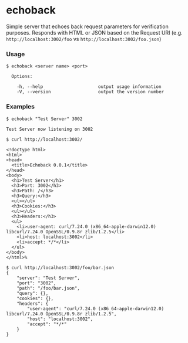 # echoback

Simple server that echoes back request parameters for verification purposes. Responds with HTML or JSON based on the Request URI (e.g. `http://localhost:3002/foo` vs `http://localhost:3002/foo.json`)

### Usage

```
$ echoback <server name> <port>

  Options:

    -h, --help                     output usage information
    -V, --version                  output the version number
```

### Examples

```
$ echoback "Test Server" 3002

Test Server now listening on 3002
```

```
$ curl http://localhost:3002/

<!doctype html>
<html>
<head>
  <title>Echoback 0.0.1</title>
</head>
<body>
  <h1>Test Server</h1>
  <h3>Port: 3002</h3>
  <h3>Path: /</h3>
  <h3>Query:</h3>
  <ul></ul>
  <h3>Cookies:</h3>
  <ul></ul>
  <h3>Headers:</h3>
  <ul>
    <li>user-agent: curl/7.24.0 (x86_64-apple-darwin12.0) libcurl/7.24.0 OpenSSL/0.9.8r zlib/1.2.5</li>
    <li>host: localhost:3002</li>
    <li>accept: */*</li>
  </ul>
</body>
</html>%
```

```
$ curl http://localhost:3002/foo/bar.json
{
    "server": "Test Server",
    "port": "3002",
    "path": "/foo/bar.json",
    "query": {},
    "cookies": {},
    "headers": {
        "user-agent": "curl/7.24.0 (x86_64-apple-darwin12.0) libcurl/7.24.0 OpenSSL/0.9.8r zlib/1.2.5",
        "host": "localhost:3002",
        "accept": "*/*"
    }
}
```

